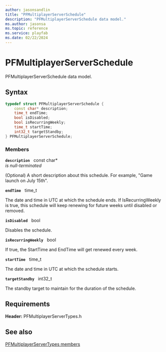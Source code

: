 ```yaml
---
author: jasonsandlin
title: "PFMultiplayerServerSchedule"
description: "PFMultiplayerServerSchedule data model."
ms.author: jasonsa
ms.topic: reference
ms.service: playfab
ms.date: 02/22/2024
---
```


# PFMultiplayerServerSchedule  

PFMultiplayerServerSchedule data model.  

## Syntax  
  
```cpp
typedef struct PFMultiplayerServerSchedule {  
    const char* description;  
    time_t endTime;  
    bool isDisabled;  
    bool isRecurringWeekly;  
    time_t startTime;  
    int32_t targetStandby;  
} PFMultiplayerServerSchedule;  
```
  
### Members  
  
**`description`** &nbsp; const char*  
*is null-terminated*  
  
(Optional) A short description about this schedule. For example, "Game launch on July 15th".
  
**`endTime`** &nbsp; time_t  
  
The date and time in UTC at which the schedule ends. If IsRecurringWeekly is true, this schedule will keep renewing for future weeks until disabled or removed.
  
**`isDisabled`** &nbsp; bool  
  
Disables the schedule.
  
**`isRecurringWeekly`** &nbsp; bool  
  
If true, the StartTime and EndTime will get renewed every week.
  
**`startTime`** &nbsp; time_t  
  
The date and time in UTC at which the schedule starts.
  
**`targetStandby`** &nbsp; int32_t  
  
The standby target to maintain for the duration of the schedule.
  
  
## Requirements  
  
**Header:** PFMultiplayerServerTypes.h
  
## See also  
[PFMultiplayerServerTypes members](../pfmultiplayerservertypes_members.md)  

  
  
